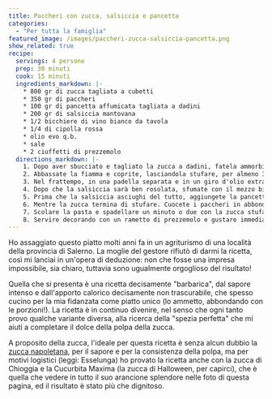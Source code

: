 ```yaml
---
title: Paccheri con zucca, salsiccia e pancetta
categories:
  - "Per tutta la famiglia"
featured_image: /images/paccheri-zucca-salsiccia-pancetta.png
show_related: true
recipe:
  servings: 4 persone
  prep: 30 minuti
  cook: 15 minuti
  ingredients_markdown: |-
    * 800 gr di zucca tagliata a cubetti
    * 350 gr di paccheri
    * 100 gr di pancetta affumicata tagliata a dadini
    * 200 gr di salsiccia mantovana
    * 1/2 bicchiere di vino bianco da tavola
    * 1/4 di cipolla rossa
    * olio evo q.b.
    * sale
    * 2 ciuffetti di prezzemolo
  directions_markdown: |-
    1. Dopo aver sbucciato e tagliato la zucca a dadini, fatela ammorbidire a fuoco medio in padella con un fondo di olio extra vergine d'oliva, per pochi minuti.
    2. Abbassate la fiamma e coprite, lasciandola stufare, per almeno 30 minuti. Qualora dovesse asciugare troppo, aggiungete un mestolo di acqua o brodo vegetale. A metà cottura, salate secondo gusti.
    3. Nel frattempo, in una padella separata e in un giro d'olio extra vergine d'oliva, fate imbiondire leggermente la cipolla, quindi versate la salsiccia, che avrete preventivamente tagliato a pezzetti grossolani di circa un centimetro di lunghezza.
    4. Dopo che la salsiccia sarà ben rosolata, sfumate con il mezzo bicchiere di vino bianco, abbassando la fiamma al minimo prima che sia del tutto ritirato.
    5. Prima che la salsiccia asciughi del tutto, aggiungete la pancetta tagliata a dadini non troppo piccoli, lasciandola rosolare, ma evitando che diventi croccante.
    6. Mentre la zucca termina di stufare. Cuocete i paccheri in abbondante acqua salata, calcolando circa 20 minuti per la cottura.
    7. Scolare la pasta e spadellare un minuto o due con la zucca stufata, alla quale avrete aggiunto la salsiccia e la pancetta.
    8. Servire decorando con un rametto di prezzemolo e gustare immediatamente. Per chi ama i sapori intensi, è possibile spolverare il piatto con del pepe nero.
---
```

Ho assaggiato questo piatto molti anni fa in un agriturismo di una località della provincia di Salerno. La moglie del gestore rifiutò di darmi la ricetta, così mi lanciai in un'opera di deduzione: non che fosse una impresa impossibile, sia chiaro, tuttavia sono ugualmente orgoglioso del risultato!

Quella che si presenta è una ricetta decisamente "barbarica", dal sapore intenso e dall'apporto calorico decisamente non trascurabile, che spesso cucino per la mia fidanzata come piatto unico (lo ammetto, abbondando con le porzioni!). La ricetta è in continuo divenire, nel senso che ogni tanto provo qualche variante diversa, alla ricerca della "spezia perfetta" che mi aiuti a completare il dolce della polpa della zucca.

A proposito della zucca, l'ideale per questa ricetta è senza alcun dubbio la [zucca napoletana](https://www.fondazioneslowfood.com/it/arca-del-gusto-slow-food/zucca-lunga-napoletana/), per il sapore e per la consistenza della polpa, ma per motivi logistici (leggi: Esselunga) ho provato la ricetta anche con la zucca di Chioggia e la Cucurbita Maxima (la zucca di Halloween, per capirci), che è quella che vedere in tutto il suo arancione splendore nelle foto di questa pagina, ed il risultato è stato più che dignitoso.

